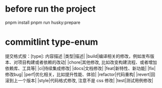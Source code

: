 # before run the project
  pnpm install
  pnpm run husky:prepare

# commitlint type-enum
提交格式按：[type]: 内容描述
|类型|描述|
|build|编译相关的修改，例如发布版本、对项目构建或者依赖的改动|
|chore|其他修改, 比如改变构建流程、或者增加依赖库、工具等|
|ci|持续集成修改|
|docs|文档修改|
|feat|新特性、新功能|
|fix|修改bug|
|perf|优化相关，比如提升性能、体验|
|refactor|代码重构|
|revert|回滚到上一个版本|
|style|代码格式修改, 注意不是 css 修改|
|test|测试用例修改|